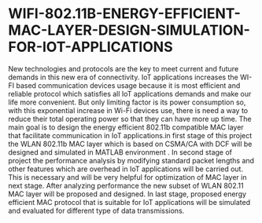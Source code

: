 # WIFI-802.11B-ENERGY-EFFICIENT-MAC-LAYER-DESIGN-SIMULATION-FOR-IOT-APPLICATIONS
New technologies and protocols are the key to meet current and future demands in this new era of connectivity. IoT applications increases the WI-FI based communication devices usage because it is most efficient and reliable protocol which satisfies all IoT applications demands and make our life more convenient. But only limiting factor is its power consumption so, with this exponential increase in Wi-Fi devices use, there is need a way to reduce their total operating power so that they can have more up time.  The main goal  is to design the energy efficient 802.11b compatible  MAC layer that facilitate communication in IoT applications.in first stage of this project the WLAN 802.11b MAC layer which is based on CSMA/CA with DCF  will be designed and simulated in MATLAB environment . In second stage of project the performance analysis by modifying standard packet lengths and other features which are overhead in IoT applications will be carried out. This is necessary and will be very helpful for optimization of MAC layer in next stage. After analyzing performance the new subset of WLAN 802.11 MAC layer will be proposed and designed. In last stage, proposed energy efficient MAC protocol that is suitable for IoT applications will be simulated and evaluated for different type of data transmissions.
